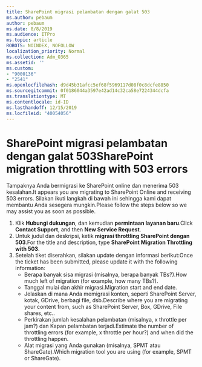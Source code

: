 ```yaml
---
title: SharePoint migrasi pelambatan dengan galat 503
ms.author: pebaum
author: pebaum
ms.date: 8/8/2019
ms.audience: ITPro
ms.topic: article
ROBOTS: NOINDEX, NOFOLLOW
localization_priority: Normal
ms.collection: Adm_O365
ms.assetid: ''
ms.custom:
- "9000136"
- "2541"
ms.openlocfilehash: d9d45b31afcc5ef68f5969117d08f0c8dcfe8850
ms.sourcegitcommit: 0f0186044a3597e42ad14c32ca58e7224344dcfa
ms.translationtype: MT
ms.contentlocale: id-ID
ms.lasthandoff: 12/15/2019
ms.locfileid: "40054056"
---
```

# <a name="sharepoint-migration-throttling-with-503-errors"></a><span data-ttu-id="7eb4b-102">SharePoint migrasi pelambatan dengan galat 503</span><span class="sxs-lookup"><span data-stu-id="7eb4b-102">SharePoint migration throttling with 503 errors</span></span>

<span data-ttu-id="7eb4b-103">Tampaknya Anda bermigrasi ke SharePoint online dan menerima 503 kesalahan.</span><span class="sxs-lookup"><span data-stu-id="7eb4b-103">It appears you are migrating to SharePoint Online and receiving 503 errors.</span></span> <span data-ttu-id="7eb4b-104">Silakan ikuti langkah di bawah ini sehingga kami dapat membantu Anda sesegera mungkin.</span><span class="sxs-lookup"><span data-stu-id="7eb4b-104">Please follow the steps below so we may assist you as soon as possible.</span></span> 

1. <span data-ttu-id="7eb4b-105">Klik **Hubungi dukungan**, dan kemudian **permintaan layanan baru**.</span><span class="sxs-lookup"><span data-stu-id="7eb4b-105">Click **Contact Support**, and then **New Service Request**.</span></span>
2. <span data-ttu-id="7eb4b-106">Untuk judul dan deskripsi, ketik **migrasi throttling SharePoint dengan 503**.</span><span class="sxs-lookup"><span data-stu-id="7eb4b-106">For the title and description, type **SharePoint Migration Throttling with 503**.</span></span>
3. <span data-ttu-id="7eb4b-107">Setelah tiket diserahkan, silakan update dengan informasi berikut:</span><span class="sxs-lookup"><span data-stu-id="7eb4b-107">Once the ticket has been submitted, please update it with the following information:</span></span>
    - <span data-ttu-id="7eb4b-108">Berapa banyak sisa migrasi (misalnya, berapa banyak TBs?).</span><span class="sxs-lookup"><span data-stu-id="7eb4b-108">How much left of migration (for example, how many TBs?).</span></span>
    - <span data-ttu-id="7eb4b-109">Tanggal mulai dan akhir migrasi.</span><span class="sxs-lookup"><span data-stu-id="7eb4b-109">Migration start and end date.</span></span>
    - <span data-ttu-id="7eb4b-110">Jelaskan di mana Anda memigrasi konten, seperti SharePoint Server, kotak, GDrive, berbagi file, dsb.</span><span class="sxs-lookup"><span data-stu-id="7eb4b-110">Describe where you are migrating your content from, such as SharePoint Server, Box, GDrive, File shares, etc..</span></span>
    - <span data-ttu-id="7eb4b-111">Perkirakan jumlah kesalahan pelambatan (misalnya, x throttle per jam?) dan Kapan pelambatan terjadi.</span><span class="sxs-lookup"><span data-stu-id="7eb4b-111">Estimate the number of throttling errors (for example, x throttle per hour?) and when did the throttling happen.</span></span>
    - <span data-ttu-id="7eb4b-112">Alat migrasi yang Anda gunakan (misalnya, SPMT atau ShareGate).</span><span class="sxs-lookup"><span data-stu-id="7eb4b-112">Which migration tool you are using (for example, SPMT or ShareGate).</span></span>


